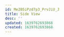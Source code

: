 ```yaml
---
id: Me2B5iPzd7p3_PrvJiU_J
title: Side View
desc: ''
updated: 1639762693868
created: 1639762693868
---
```


